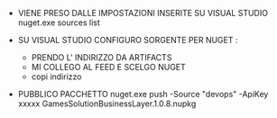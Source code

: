 - VIENE PRESO DALLE IMPOSTAZIONI INSERITE SU VISUAL STUDIO
nuget.exe sources list

- SU VISUAL STUDIO CONFIGURO SORGENTE PER NUGET :
	- PRENDO L' INDIRIZZO DA ARTIFACTS
	- MI COLLEGO AL FEED E SCELGO NUGET
	- copi indirizzo

- PUBBLICO PACCHETTO
nuget.exe push -Source "devops" -ApiKey xxxxx GamesSolutionBusinessLayer.1.0.8.nupkg
